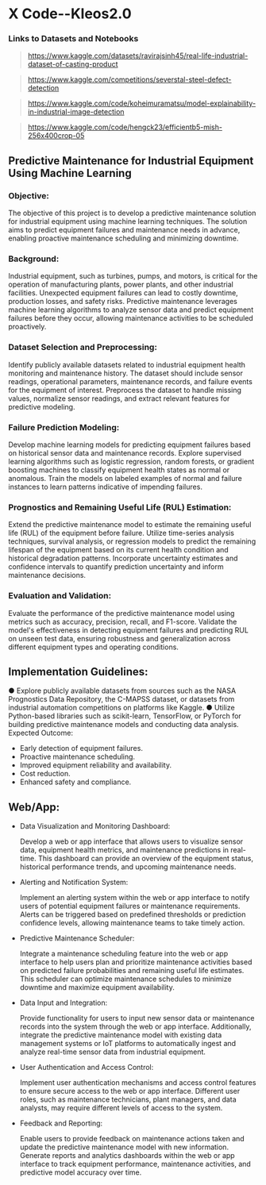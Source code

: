 # X Code--Kleos2.0

### Links to Datasets and  Notebooks
> https://www.kaggle.com/datasets/ravirajsinh45/real-life-industrial-dataset-of-casting-product

> https://www.kaggle.com/competitions/severstal-steel-defect-detection

> https://www.kaggle.com/code/koheimuramatsu/model-explainability-in-industrial-image-detection

> https://www.kaggle.com/code/hengck23/efficientb5-mish-256x400crop-05

## **Predictive Maintenance for Industrial Equipment Using Machine Learning**

### **Objective:** 
The objective of this project is to develop a predictive maintenance solution for industrial equipment using machine learning techniques. The solution aims to predict equipment failures and maintenance needs in advance, enabling proactive maintenance scheduling and minimizing downtime.

### **Background:** 
Industrial equipment, such as turbines, pumps, and motors, is
critical for the operation of manufacturing plants, power plants, and other
industrial facilities. Unexpected equipment failures can lead to costly
downtime, production losses, and safety risks. Predictive maintenance
leverages machine learning algorithms to analyze sensor data and predict
equipment failures before they occur, allowing maintenance
activities to be scheduled proactively.
### **Dataset Selection and Preprocessing:**
Identify publicly available datasets
related to industrial equipment health monitoring and maintenance history.
The dataset should include sensor readings, operational parameters,
maintenance records, and failure events for the equipment of interest.
Preprocess the dataset to handle missing values, normalize sensor readings,
and extract relevant features for predictive modeling.
### **Failure Prediction Modeling:** 
Develop machine learning models for
predicting equipment failures based on historical sensor data and
maintenance records. Explore supervised learning algorithms such as
logistic regression, random forests, or gradient boosting machines to classify
equipment health states as normal or anomalous. Train the models on
labeled examples of normal and failure instances to learn patterns
indicative of impending failures.
### **Prognostics and Remaining Useful Life (RUL) Estimation:**
Extend the predictive maintenance model to estimate the remaining useful life (RUL) of
the equipment before failure. Utilize time-series analysis techniques, survival
analysis, or regression models to predict the remaining lifespan of the
equipment based on its current health condition and historical degradation
patterns. Incorporate uncertainty estimates and confidence intervals to
quantify prediction uncertainty and inform maintenance decisions.
### **Evaluation and Validation:**
Evaluate the performance of the predictive
maintenance model using metrics such as accuracy, precision, recall, and
F1-score. Validate the model's effectiveness in detecting equipment failures
and predicting RUL on unseen test data, ensuring robustness and
generalization across different equipment types and
operating conditions.

## **Implementation Guidelines:**

● Explore publicly available datasets from sources such as the NASA
Prognostics Data Repository, the C-MAPSS dataset, or datasets from
industrial automation competitions on platforms like Kaggle.
● Utilize Python-based libraries such as scikit-learn, TensorFlow, or PyTorch
for building
predictive maintenance models and conducting data analysis.
Expected Outcome:
  - Early detection of equipment failures.
  - Proactive maintenance scheduling.
  - Improved equipment reliability and availability.
  - Cost reduction.
  - Enhanced safety and compliance.
## **Web/App:**

- Data Visualization and Monitoring Dashboard:
  
   Develop a web or app interface that allows users to visualize sensor data, equipment health
metrics, and maintenance predictions in real-time. This dashboard can
provide an overview of the equipment status, historical performance trends,
and upcoming maintenance needs.

- Alerting and Notification System:
  
  Implement an alerting system within the
web or app interface to notify users of potential equipment failures or
maintenance requirements. Alerts can be triggered based on predefined
thresholds or prediction confidence levels, allowing maintenance teams to
take timely action.

- Predictive Maintenance Scheduler:
  
  Integrate a maintenance scheduling
feature into the web or app interface to help users plan and prioritize
maintenance activities based on predicted failure probabilities and
remaining useful life estimates. This scheduler can optimize maintenance
schedules to minimize downtime and maximize equipment availability.

- Data Input and Integration:
  
   Provide functionality for users to input new
sensor data or maintenance records into the system through the web or app
interface. Additionally, integrate the predictive maintenance model with
existing data management systems or IoT platforms to automatically ingest
and analyze real-time sensor data from industrial equipment.

- User Authentication and Access Control:
  
  Implement user authentication
mechanisms and access control features to ensure secure access to the web
or app interface. Different user roles, such as maintenance technicians, plant
managers, and data analysts, may require different levels of access to the
system.

- Feedback and Reporting:
  
   Enable users to provide feedback on
maintenance actions taken and update the predictive maintenance model
with new
information. Generate reports and analytics dashboards within the web or
app interface to track equipment performance, maintenance activities, and
predictive model accuracy over time.
